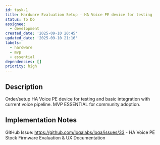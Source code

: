 ```yaml
---
id: task-1
title: Hardware Evaluation Setup - HA Voice PE device for testing
status: To Do
assignee:
  - development
created_date: '2025-09-10 20:45'
updated_date: '2025-09-10 21:16'
labels:
  - hardware
  - mvp
  - essential
dependencies: []
priority: high
---
```


## Description

Order/setup HA Voice PE device for testing and basic integration with current voice pipeline. MVP ESSENTIAL for community adoption.

## Implementation Notes

GitHub Issue: https://github.com/loqalabs/loqa/issues/33 - HA Voice PE Stock Firmware Evaluation & UX Documentation
